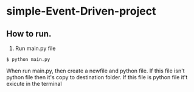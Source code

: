 # simple-Event-Driven-project

## How to run.
1. Run main.py file
```
$ python main.py
```
When run main.py, then create a newfile and python file.
If this file isn't python file then it's copy to destination folder.
If this file is python file it't exicute in the terminal

